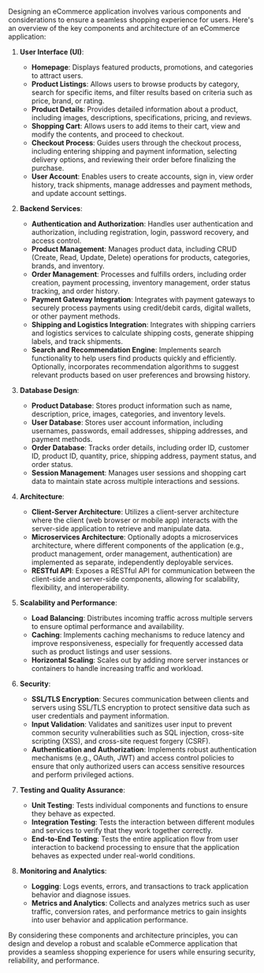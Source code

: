 Designing an eCommerce application involves various components and considerations to ensure a seamless shopping experience for users. Here's an overview of the key components and architecture of an eCommerce application:

1. **User Interface (UI)**:

   - **Homepage**: Displays featured products, promotions, and categories to attract users.
   - **Product Listings**: Allows users to browse products by category, search for specific items, and filter results based on criteria such as price, brand, or rating.
   - **Product Details**: Provides detailed information about a product, including images, descriptions, specifications, pricing, and reviews.
   - **Shopping Cart**: Allows users to add items to their cart, view and modify the contents, and proceed to checkout.
   - **Checkout Process**: Guides users through the checkout process, including entering shipping and payment information, selecting delivery options, and reviewing their order before finalizing the purchase.
   - **User Account**: Enables users to create accounts, sign in, view order history, track shipments, manage addresses and payment methods, and update account settings.

2. **Backend Services**:

   - **Authentication and Authorization**: Handles user authentication and authorization, including registration, login, password recovery, and access control.
   - **Product Management**: Manages product data, including CRUD (Create, Read, Update, Delete) operations for products, categories, brands, and inventory.
   - **Order Management**: Processes and fulfills orders, including order creation, payment processing, inventory management, order status tracking, and order history.
   - **Payment Gateway Integration**: Integrates with payment gateways to securely process payments using credit/debit cards, digital wallets, or other payment methods.
   - **Shipping and Logistics Integration**: Integrates with shipping carriers and logistics services to calculate shipping costs, generate shipping labels, and track shipments.
   - **Search and Recommendation Engine**: Implements search functionality to help users find products quickly and efficiently. Optionally, incorporates recommendation algorithms to suggest relevant products based on user preferences and browsing history.

3. **Database Design**:

   - **Product Database**: Stores product information such as name, description, price, images, categories, and inventory levels.
   - **User Database**: Stores user account information, including usernames, passwords, email addresses, shipping addresses, and payment methods.
   - **Order Database**: Tracks order details, including order ID, customer ID, product ID, quantity, price, shipping address, payment status, and order status.
   - **Session Management**: Manages user sessions and shopping cart data to maintain state across multiple interactions and sessions.

4. **Architecture**:

   - **Client-Server Architecture**: Utilizes a client-server architecture where the client (web browser or mobile app) interacts with the server-side application to retrieve and manipulate data.
   - **Microservices Architecture**: Optionally adopts a microservices architecture, where different components of the application (e.g., product management, order management, authentication) are implemented as separate, independently deployable services.
   - **RESTful API**: Exposes a RESTful API for communication between the client-side and server-side components, allowing for scalability, flexibility, and interoperability.

5. **Scalability and Performance**:

   - **Load Balancing**: Distributes incoming traffic across multiple servers to ensure optimal performance and availability.
   - **Caching**: Implements caching mechanisms to reduce latency and improve responsiveness, especially for frequently accessed data such as product listings and user sessions.
   - **Horizontal Scaling**: Scales out by adding more server instances or containers to handle increasing traffic and workload.

6. **Security**:

   - **SSL/TLS Encryption**: Secures communication between clients and servers using SSL/TLS encryption to protect sensitive data such as user credentials and payment information.
   - **Input Validation**: Validates and sanitizes user input to prevent common security vulnerabilities such as SQL injection, cross-site scripting (XSS), and cross-site request forgery (CSRF).
   - **Authentication and Authorization**: Implements robust authentication mechanisms (e.g., OAuth, JWT) and access control policies to ensure that only authorized users can access sensitive resources and perform privileged actions.

7. **Testing and Quality Assurance**:

   - **Unit Testing**: Tests individual components and functions to ensure they behave as expected.
   - **Integration Testing**: Tests the interaction between different modules and services to verify that they work together correctly.
   - **End-to-End Testing**: Tests the entire application flow from user interaction to backend processing to ensure that the application behaves as expected under real-world conditions.

8. **Monitoring and Analytics**:
   - **Logging**: Logs events, errors, and transactions to track application behavior and diagnose issues.
   - **Metrics and Analytics**: Collects and analyzes metrics such as user traffic, conversion rates, and performance metrics to gain insights into user behavior and application performance.

By considering these components and architecture principles, you can design and develop a robust and scalable eCommerce application that provides a seamless shopping experience for users while ensuring security, reliability, and performance.
